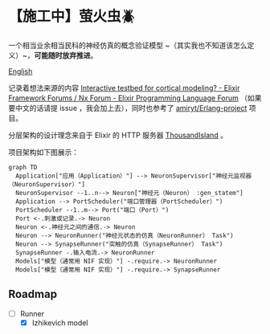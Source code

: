 # 【施工中】萤火虫🪲

一个相当业余相当民科的神经仿真的概念验证模型 ~（其实我也不知道该怎么定义）~，**可能随时放弃推进**。

[English](/README.md)

记录着想法来源的内容 [Interactive testbed for cortical modeling? - Elixir Framework Forums / Nx Forum - Elixir Programming Language Forum](https://elixirforum.com/t/interactive-testbed-for-cortical-modeling/61178/3) （如果要中文的话请提 issue ，我会加上去），同时也参考了 [amiryt/Erlang-project](https://github.com/amiryt/Erlang-project) 项目。

分层架构的设计理念来自于 Elixir 的 HTTP 服务器 [ThousandIsland](https://github.com/mtrudel/thousand_island) 。

项目架构如下图展示：

```mermaid
graph TD
  Application["应用（Application）"] --> NeuronSupervisor["神经元监视器（NeuronSupervisor）"]
  NeuronSupervisor --1..n--> Neuron["神经元（Neuron） :gen_statem"]
  Application --> PortScheduler("端口管理器（PortScheduler）")
  PortScheduler --1..m--> Port("端口（Port）")
  Port <-.刺激或记录.-> Neuron
  Neuron <-.神经元之间的通信.-> Neuron
  Neuron --> NeuronRunner("神经元状态的仿真（NeuronRunner） Task")
  Neuron --> SynapseRunner("突触的仿真（SynapseRunner） Task")
  SynapseRunner -.输入电流.-> NeuronRunner
  Models["模型（通常用 NIF 实现）"] -.require.-> NeuronRunner
  Models["模型（通常用 NIF 实现）"] -.require.-> SynapseRunner
```

## Roadmap

- [ ] Runner
  - [x] Izhikevich model

